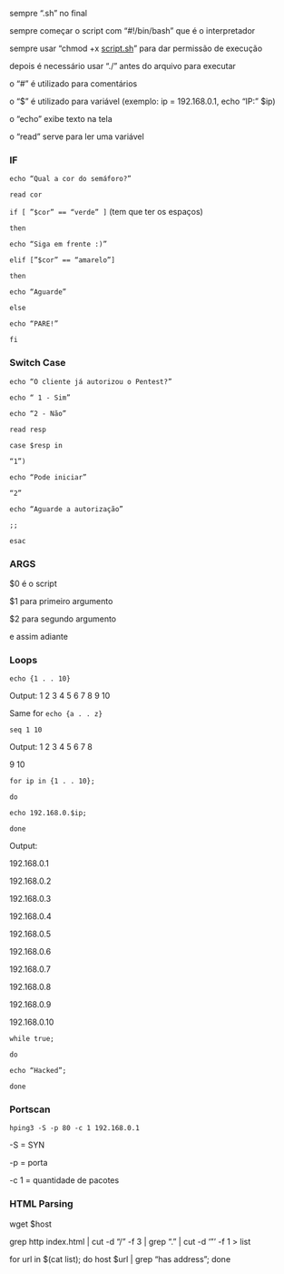
sempre “.sh” no final

sempre começar o script com “#!/bin/bash” que é o interpretador

sempre usar “chmod +x [script.sh](http://script.sh)” para dar permissão de execução

depois é necessário usar “./” antes do arquivo para executar

o “#” é utilizado para comentários

o “$” é utilizado para variável (exemplo: ip = 192.168.0.1, echo “IP:” $ip)

o “echo” exibe texto na tela

o “read” serve para ler uma variável

### IF 

`echo “Qual a cor do semáforo?”`

`read cor`

`if [ ”$cor” == “verde” ]` (tem que ter os espaços)

`then`

`echo “Siga em frente :)”`

`elif [”$cor” == “amarelo”]`

`then`

`echo “Aguarde”`

`else`

`echo “PARE!”`

`fi`

### Switch Case

`echo “O cliente já autorizou o Pentest?”`

`echo “ 1 - Sim”`

`echo “2 - Não”`

`read resp`

`case $resp in`

`“1”)`

`echo “Pode iniciar”`

`“2”`

`echo “Aguarde a autorização”`

`;;`

`esac`

### ARGS

$0 é o script

$1 para primeiro argumento

$2 para segundo argumento

e assim adiante

### Loops

`echo {1 . . 10}`

Output: 1 2 3 4 5 6 7 8 9 10

Same for `echo {a . . z}`

`seq 1 10`

Output: 1 2 3 4 5 6 7 8

9 10

`for ip in {1 . . 10};`

`do`

`echo 192.168.0.$ip;`

`done`

Output:

192.168.0.1

192.168.0.2

192.168.0.3

192.168.0.4

192.168.0.5

192.168.0.6

192.168.0.7

192.168.0.8

192.168.0.9

192.168.0.10

`while true;`

`do`

`echo “Hacked”;`

`done`

### Portscan

`hping3 -S -p 80 -c 1 192.168.0.1`

-S = SYN

-p = porta

-c 1 = quantidade de pacotes

### HTML Parsing

wget $host

grep http index.html | cut -d “/” -f 3 | grep “\.” | cut -d ‘”’ -f 1 > list

for url in $(cat list); do host $url | grep “has address”; done